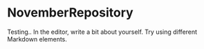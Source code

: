 # NovemberRepository
Testing..
In the editor, write a bit about yourself. Try using different Markdown elements.
